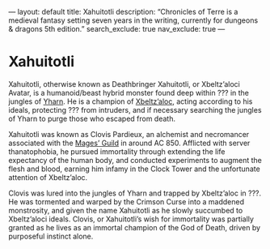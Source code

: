 —
layout: default
title: Xahuitotli
description: “Chronicles of Terre is a medieval fantasy setting seven years in the writing, currently for dungeons & dragons 5th edition.”
search_exclude: true
nav_exclude: true
—

# Xahuitotli

Xahuitotli, otherwise known as Deathbringer Xahuitotli, or Xbeltz’aloci Avatar, is a humanoid/beast hybrid monster found deep within ??? in the jungles of [Yharn](../../region/Yharn). He is a champion of [Xbeltz’aloc](../../religion/patronus/Xbeltz’aloc), acting according to his ideals, protecting ??? from intruders, and if necessary searching the jungles of Yharn to purge those who escaped from death.

Xahuitotli was known as Clovis Pardieux, an alchemist and necromancer associated with the [Mages’ Guild](../../region/Labyrinthine) in around AC 850. Afflicted with server thanatophobia, he pursued immortality through extending the life expectancy of the human body, and conducted experiments to augment the flesh and blood, earning him infamy in the Clock Tower and the unfortunate attention of Xbeltz’aloc. 

Clovis was lured into the jungles of Yharn and trapped by Xbeltz’aloc in ???. He was tormented and warped by the Crimson Curse into a maddened monstrosity, and given the name Xahuitotli as he slowly succumbed to Xbeltz’aloci ideals. Clovis, or Xahuitotli’s wish for immortality was partially granted as he lives as an immortal champion of the God of Death, driven by purposeful instinct alone.
